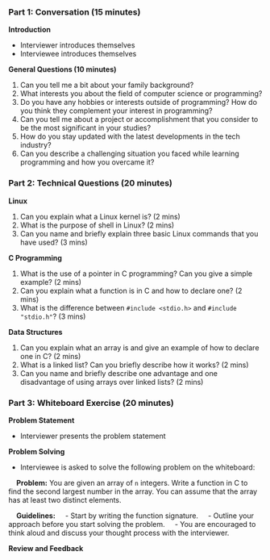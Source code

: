 ### Part 1: Conversation (15 minutes)

**Introduction**
- Interviewer introduces themselves
- Interviewee introduces themselves

**General Questions (10 minutes)**
1. Can you tell me a bit about your family background?
2. What interests you about the field of computer science or programming?
3. Do you have any hobbies or interests outside of programming? How do you think they complement your interest in programming?
4. Can you tell me about a project or accomplishment that you consider to be the most significant in your studies?
5. How do you stay updated with the latest developments in the tech industry?
6. Can you describe a challenging situation you faced while learning programming and how you overcame it?

### Part 2: Technical Questions (20 minutes)

**Linux**
1. Can you explain what a Linux kernel is? (2 mins)
2. What is the purpose of shell in Linux? (2 mins)
3. Can you name and briefly explain three basic Linux commands that you have used? (3 mins)

**C Programming**
1. What is the use of a pointer in C programming? Can you give a simple example? (2 mins)
2. Can you explain what a function is in C and how to declare one? (2 mins)
3. What is the difference between `#include <stdio.h>` and `#include "stdio.h"`? (3 mins)

**Data Structures**
1. Can you explain what an array is and give an example of how to declare one in C? (2 mins)
2. What is a linked list? Can you briefly describe how it works? (2 mins)
3. Can you name and briefly describe one advantage and one disadvantage of using arrays over linked lists? (2 mins)

### Part 3: Whiteboard Exercise (20 minutes)

**Problem Statement**
- Interviewer presents the problem statement

**Problem Solving**
- Interviewee is asked to solve the following problem on the whiteboard:

    **Problem:** You are given an array of `n` integers. Write a function in C to find the second largest number in the array. You can assume that the array has at least two distinct elements.

    **Guidelines:**
    - Start by writing the function signature.
    - Outline your approach before you start solving the problem.
    - You are encouraged to think aloud and discuss your thought process with the interviewer.

**Review and Feedback**
